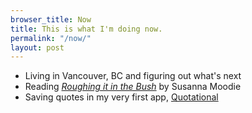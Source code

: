 ```yaml
---
browser_title: Now
title: This is what I'm doing now.
permalink: "/now/"
layout: post
---
```


- Living in Vancouver, BC and figuring out what's next
- Reading *[Roughing it in the Bush](https://en.wikipedia.org/wiki/Roughing_it_in_the_Bush)* by Susanna Moodie
- Saving quotes in my very first app, [Quotational][qu]

[en]: http://ensibuuko.com
[ku]: /blog/designing-in-uganda
[qu]: http://quotation.al